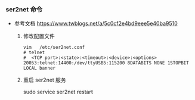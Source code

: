 ### ser2net 命令

- 参考文档  https://www.twblogs.net/a/5c0cf2e4bd9eee5e40ba9510

  1. 修改配置文件

     ``` 
     vim   /etc/ser2net.conf
     # telnet 
     #  <TCP port>:<state>:<timeout>:<device>:<options>
     20053:telnet:14400:/dev/ttyUSB5:115200 8DATABITS NONE 1STOPBIT LOCAL banner
     ```

  2. 重启 ser2net 服务

     sudo service ser2net restart
